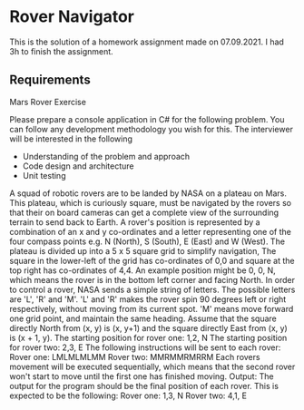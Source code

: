 # Rover Navigator
This is the solution of a homework assignment made on 07.09.2021. I had 3h to finish the assignment.

## Requirements

Mars Rover Exercise

Please prepare a console application in C# for the following problem. You can follow any development methodology you wish for this. The interviewer will be interested in the following
- Understanding of the problem and approach
- Code design and architecture
- Unit testing

A squad of robotic rovers are to be landed by NASA on a plateau on Mars. This plateau, which is curiously square, must be navigated by the rovers so that their on board cameras can get a complete view of the surrounding terrain to send back to Earth.
A rover's position is represented by a combination of an x and y co-ordinates and a letter representing one of the four compass points e.g. N (North), S (South), E (East) and W (West). The plateau is divided up into a 5 x 5 square grid to simplify navigation, The square in the lower-left of the grid has co-ordinates of 0,0 and square at the top right has co-ordinates of 4,4. An example position might be 0, 0, N, which means the rover is in the bottom left corner and facing North.
In order to control a rover, NASA sends a simple string of letters. The possible letters are 'L', 'R' and 'M'. 'L' and 'R' makes the rover spin 90 degrees left or right respectively, without moving from its current spot. 'M' means move forward one grid point, and maintain the same heading. Assume that the square directly North from (x, y) is (x, y+1) and the square directly East from (x, y) is (x + 1, y).
The starting position for rover one: 1,2, N The starting position for rover two: 2,3, E
The following instructions will be sent to each rover:
Rover one: LMLMLMLMM
Rover two: MMRMMRMRRM
Each rovers movement will be executed sequentially, which means that the second rover won't start to move until the first one has finished moving.
Output: The output for the program should be the final position of each rover.
This is expected to be the following:
Rover one: 1,3, N
Rover two: 4,1, E